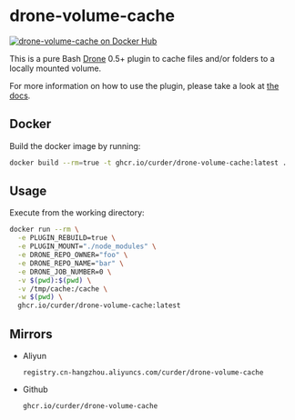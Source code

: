 # drone-volume-cache
[![drone-volume-cache on Docker Hub](https://img.shields.io/docker/automated/curder/drone-volume-cache.svg)](https://hub.docker.com/r/curder/drone-volume-cache/)

This is a pure Bash [Drone](https://github.com/drone/drone) 0.5+ plugin to cache files and/or folders to a locally mounted volume.

For more information on how to use the plugin, please take a look at [the docs](https://github.com/curder/drone-volume-cache/blob/master/DOCS.md).

## Docker
Build the docker image by running:

```bash
docker build --rm=true -t ghcr.io/curder/drone-volume-cache:latest .
```

## Usage
Execute from the working directory:

```bash
docker run --rm \
  -e PLUGIN_REBUILD=true \
  -e PLUGIN_MOUNT="./node_modules" \
  -e DRONE_REPO_OWNER="foo" \
  -e DRONE_REPO_NAME="bar" \
  -e DRONE_JOB_NUMBER=0 \
  -v $(pwd):$(pwd) \
  -v /tmp/cache:/cache \
  -w $(pwd) \
  ghcr.io/curder/drone-volume-cache:latest
```

## Mirrors

- Aliyun

  `registry.cn-hangzhou.aliyuncs.com/curder/drone-volume-cache`
  
- Github

    `ghcr.io/curder/drone-volume-cache`

